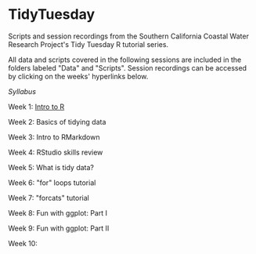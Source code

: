 # TidyTuesday
Scripts and session recordings from the Southern California Coastal Water Research Project's Tidy Tuesday R tutorial series.

All data and scripts covered in the following sessions are included in the folders labeled "Data" and "Scripts". Session recordings can be accessed by clicking on the weeks' hyperlinks below.

*Syllabus*

Week 1: [Intro to R](https://vimeo.com/447182978)

Week 2: Basics of tidying data

Week 3: Intro to RMarkdown

Week 4: RStudio skills review

Week 5: What is tidy data?

Week 6: "for" loops tutorial

Week 7: "forcats" tutorial

Week 8: Fun with ggplot: Part I

Week 9: Fun with ggplot: Part II

Week 10:
